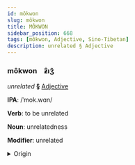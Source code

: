 ```yaml
---
id: môkwon
slug: môkwon
title: MÔKWON
sidebar_position: 668
tags: [môkwon, Adjective, Sino-Tibetan]
description: unrelated § Adjective
---
```


### môkwon&emsp;<span kind="abugida">ƶ̑ıʒ̃</span>

*unrelated* **§** [Adjective](../../tags/Adjective)

**IPA**: /ˈmok.wɑn/

**Verb**: to be unrelated

**Noun**: unrelatedness

**Modifier**: unrelated

<details>
    <summary>Origin</summary>
    Hakka 無關 mò-kôan /mou̯²¹ kʷaːn⁵⁵/<br/>
    <em>Sino-Tibetan Language Family</em>
</details>